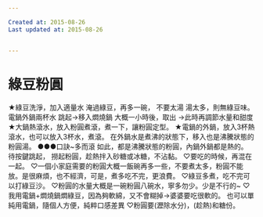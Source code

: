 ```yaml
---

Created at: 2015-08-26
Last updated at: 2015-08-26


---
```


# 綠豆粉圓


★綠豆洗淨，加入適量水
淹過綠豆，再多一碗，
不要太湯
湯太多，則無綠豆味。
電鍋外鍋兩杯水
跳起→移入燜燒鍋
大概一小時後，取出
→此時再調節水量和甜度
★大鍋熱滾水，放入粉圓煮滾，煮一下，讓粉圓定型。
★電鍋的外鍋，放入3杯熱滾水，也可以放入3杯水，煮滾。
在外鍋水是煮沸的狀態下，移入也是沸騰狀態的粉圓湯。
●●●口訣~多而滾
如此，都是沸騰狀態的粉圓，內鍋外鍋都是熱的。
待按鍵跳起，
撈起粉圓，趁熱拌入砂糖或冰糖，不沾黏。
♡要吃的時候，再混在一起。
♡一個小家庭需要的粉圓大概一飯碗再多一些，不要煮太多，粉圓不能放。是很麻煩，也不經濟，可是，煮多吃不完，更浪費。
♡綠豆多煮，吃不完可以打綠豆沙。
♡粉圓的水量大概是一碗粉圓八碗水，寧多勿少。少是不行的~
♡我用電鍋+燜燒鍋燜綠豆，因為夠軟綿，又不會糊掉→婆婆要吃很軟的。
也可以單純用電鍋，隨個人方便，純粹口感差異
♡粉圓要(瀝除水分)，(趁熱)和糖份。

